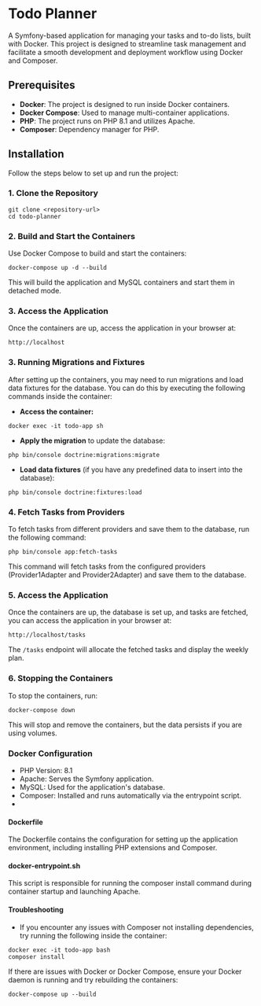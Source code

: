 # Todo Planner

A Symfony-based application for managing your tasks and to-do lists, built with Docker. This project is designed to streamline task management and facilitate a smooth development and deployment workflow using Docker and Composer.

## Prerequisites

- **Docker**: The project is designed to run inside Docker containers.
- **Docker Compose**: Used to manage multi-container applications.
- **PHP**: The project runs on PHP 8.1 and utilizes Apache.
- **Composer**: Dependency manager for PHP.

## Installation

Follow the steps below to set up and run the project:

### 1. Clone the Repository

```
git clone <repository-url>
cd todo-planner
```

### 2. Build and Start the Containers
Use Docker Compose to build and start the containers:
```
docker-compose up -d --build
```
This will build the application and MySQL containers and start them in detached mode.

### 3. Access the Application
Once the containers are up, access the application in your browser at:

```
http://localhost
```

### 3. Running Migrations and Fixtures
After setting up the containers, you may need to run migrations and load data fixtures for the database. You can do this by executing the following commands inside the container:

- **Access the container:**
```
docker exec -it todo-app sh
```

- **Apply the migration** to update the database:
```
php bin/console doctrine:migrations:migrate
```

- **Load data fixtures** (if you have any predefined data to insert into the database):
```
php bin/console doctrine:fixtures:load
```

### 4. Fetch Tasks from Providers
To fetch tasks from different providers and save them to the database, run the following command:
```
php bin/console app:fetch-tasks
```
This command will fetch tasks from the configured providers (Provider1Adapter and Provider2Adapter) and save them to the database.

### 5. Access the Application
Once the containers are up, the database is set up, and tasks are fetched, you can access the application in your browser at:
```
http://localhost/tasks
```
The `/tasks` endpoint will allocate the fetched tasks and display the weekly plan.

### 6. Stopping the Containers
To stop the containers, run:

```
docker-compose down
```
This will stop and remove the containers, but the data persists if you are using volumes.

### Docker Configuration
- PHP Version: 8.1
- Apache: Serves the Symfony application.
- MySQL: Used for the application's database.
- Composer: Installed and runs automatically via the entrypoint script.
- 
#### Dockerfile
The Dockerfile contains the configuration for setting up the application environment, including installing PHP extensions and Composer.

#### docker-entrypoint.sh
This script is responsible for running the composer install command during container startup and launching Apache.

#### Troubleshooting
- If you encounter any issues with Composer not installing dependencies, try running the following inside the container:

```
docker exec -it todo-app bash
composer install
```

If there are issues with Docker or Docker Compose, ensure your Docker daemon is running and try rebuilding the containers:

```
docker-compose up --build
```

